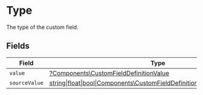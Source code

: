 # Type

The type of the custom field.


## Fields

| Field                                                                                                                                    | Type                                                                                                                                     | Required                                                                                                                                 | Description                                                                                                                              |
| ---------------------------------------------------------------------------------------------------------------------------------------- | ---------------------------------------------------------------------------------------------------------------------------------------- | ---------------------------------------------------------------------------------------------------------------------------------------- | ---------------------------------------------------------------------------------------------------------------------------------------- |
| `value`                                                                                                                                  | [?Components\CustomFieldDefinitionValue](../../Models/Components/CustomFieldDefinitionValue.md)                                          | :heavy_minus_sign:                                                                                                                       | N/A                                                                                                                                      |
| `sourceValue`                                                                                                                            | [string\|float\|bool\|Components\CustomFieldDefinitionSourceValue4\|array\|null](../../Models/Components/CustomFieldDefinitionSourceValue.md) | :heavy_minus_sign:                                                                                                                       | N/A                                                                                                                                      |